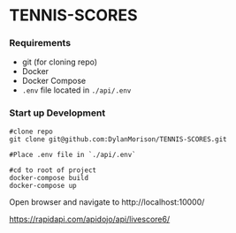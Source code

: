 # TENNIS-SCORES

### Requirements 
- git (for cloning repo)
- Docker
- Docker Compose
- `.env` file located in `./api/.env`

### Start up Development
```
#clone repo
git clone git@github.com:DylanMorison/TENNIS-SCORES.git

#Place .env file in `./api/.env`

#cd to root of project
docker-compose build
docker-compose up 
```

Open browser and navigate to http://localhost:10000/

https://rapidapi.com/apidojo/api/livescore6/
